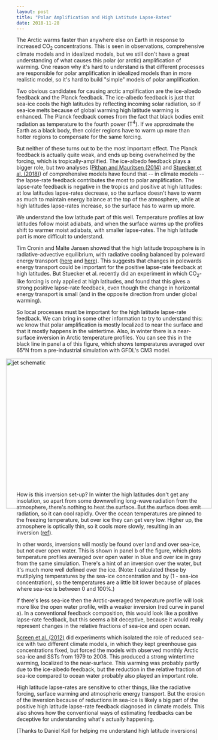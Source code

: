 ```yaml
---
layout: post
title: "Polar Amplification and High Latitude Lapse-Rates"
date: 2018-11-28
---
```


The Arctic warms faster than anywhere else on Earth in response to increased CO<sub>2</sub> concentrations. This is seen in observations, comprehensive climate models and in idealized models, but we still don't have a great understanding of what causes this polar (or arctic) amplification of warming. One reason why it's hard to understand is that different processes are responsible for polar amplification in idealized models than in more realistic model, so it's hard to build "simple" models of polar amplification.

Two obvious candidates for causing arctic amplification are the ice-albedo feedback and the Planck feedback. The ice-albedo feedback is just that sea-ice cools the high latitudes by reflecting incoming solar radiation, so if sea-ice melts because of global warming high latitude warming is enhanced. The Planck feedback comes from the fact that black bodies emit radiation as temperature to the fourth power (T<sup>4</sup>). If we approximate the Earth as a black body, then colder regions have to warm up more than hotter regions to compensate for the same forcing.

But neither of these turns out to be the most important effect. The Planck feedback is actually quite weak, and ends up being overwhelmed by the forcing, which is tropically-amplified. The ice-albedo feedback plays a bigger role, but two analyses (<a href="https://www.nature.com/articles/ngeo2071.pdf">Pithan and Mauritsen (2014)</a> and <a href="https://www.nature.com/articles/s41558-018-0339-y.pdf">Stuecker et al. (2018)</a>) of comprehensive models have found that -- in climate models -- the lapse-rate feedback contributes the most to polar amplification. The lapse-rate feedback is negative in the tropics and positive at high latitudes: at low latitudes lapse-rates decrease, so the surface doesn't have to warm as much to maintain energy balance at the top of the atmosphere, while at high latitudes lapse-rates increase, so the surface has to warm up more.

We understand the low latitude part of this well. Temperature profiles at low latitudes follow moist adiabats, and when the surface warms up the profiles shift to warmer moist adiabats, with smaller lapse-rates. The high latitude part is more difficult to understand.

Tim Cronin and Malte Jansen showed that the high latitude troposphere is in radiative-advective equilibrium, with radiative cooling balanced by poleward energy transport (<a href="http://web.mit.edu/~twcronin/www/document/PayneJansenCronin2015.pdf">here</a> and <a href="http://web.mit.edu/~twcronin/www/document/CroninJansen2015.pdf">here</a>). This suggests that changes in polewards energy transport could be important for the positive lapse-rate feedback at high latitudes. But Stuecker et al. recently did an experiment in which CO<sub>2</sub>-like forcing is only applied at high latitudes, and found that this gives a strong positive lapse-rate feedback, even though the change in horizontal energy transport is small (and in the opposite direction from under global warming).

So local processes must be important for the high latitude lapse-rate feedback. We can bring in some other information to try to understand this: we know that polar amplification is mostly localized to near the surface and that it mostly happens in the wintertime. Also, in winter there is a near-surface inversion in Arctic temperature profiles. You can see this in the black line in panel a of this figure, which shows temperatures averaged over 65&#176;N from a pre-industrial simulation with GFDL's CM3 model.

<img src="http://nicklutsko.github.io/notes/images/arctic_temperatures_comp.png" alt="jet schematic" style="position:absolute; left:200px; width:550px;height:400px;" class="center">
<br /><br /><br /><br /><br /><br /><br /><br /><br /><br /><br /><br /><br /><br /><br /><br /><br /><br /><br /><br />

How is this inversion set-up? In winter the high latitudes don't get any insolation, so apart from some downwelling long-wave radiation from the atmosphere, there's nothing to heat the surface. But the surface does emit radiation, so it can cool rapidly. Over the ocean temperatures are pinned to the freezing temperature, but over ice they can get very low. Higher up, the atmosphere is optically thin, so it cools more slowly, resulting in an inversion (<a href="https://link.springer.com/article/10.1007/s00382-013-1964-9">ref</a>).

In other words, inversions will mostly be found over land and over sea-ice, but not over open water. This is shown in panel b of the figure, which plots temperature profiles averaged over open water in blue and over ice in gray from the same simulation. There's a hint of an inversion over the water, but it's much more well defined over the ice. (Note: I calculated these by mutliplying temperatures by the sea-ice concentration and by (1 - sea-ice concentration), so the temperatures are a little bit lower because of places where sea-ice is between 0 and 100%.)

If there's less sea-ice then the Arctic-averaged temperature profile will look more like the open water profile, with a weaker inversion (red curve in panel a). In a conventional feedback composition, this would look like a positive lapse-rate feedback, but this seems a bit deceptive, because it would really represent changes in the relative fractions of sea-ice and open ocean.

<a href="https://agupubs.onlinelibrary.wiley.com/doi/epdf/10.1029/2012GL051598">Screen et al. (2012)</a> did experiments which isolated the role of reduced sea-ice with two different climate models, in which they kept greenhouse gas concentrations fixed, but forced the models with observed monthly Arctic sea-ice and SSTs from 1979 to 2008. This produced a strong wintertime warming, localized to the near-surface. This warming was probably partly due to the ice-albedo feedback, but the reduction in the relative fraction of sea-ice compared to ocean water probably also played an important role.

High latitude lapse-rates are sensitive to other things, like the radiative forcing, surface warming and atmospheric energy transport. But the erosion of the inversion because of reductions in sea-ice is likely a big part of the positive high latitude lapse-rate feedback diagnosed in climate models. This also shows how the conventional ways of estimating feedbacks can be deceptive for understanding what's actually happening.

(Thanks to Daniel Koll for helping me understand high latitude inversions)



